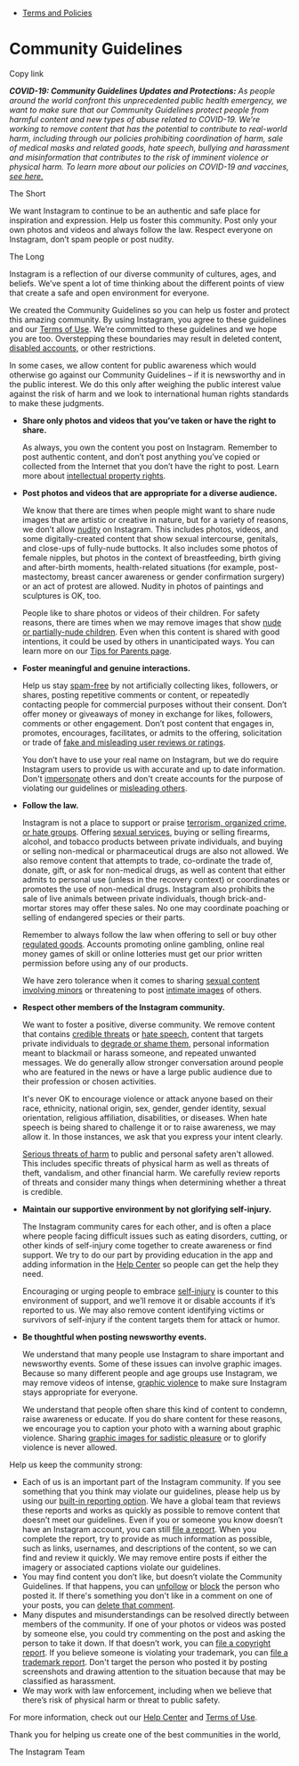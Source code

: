 *   [Terms and Policies](https://help.instagram.com/1417489251945243/?helpref=breadcrumb)

Community Guidelines
====================

Copy link

_**COVID-19: Community Guidelines Updates and Protections:** As people around the world confront this unprecedented public health emergency, we want to make sure that our Community Guidelines protect people from harmful content and new types of abuse related to COVID-19. We’re working to remove content that has the potential to contribute to real-world harm, including through our policies prohibiting coordination of harm, sale of medical masks and related goods, hate speech, bullying and harassment and misinformation that contributes to the risk of imminent violence or physical harm. To learn more about our policies on COVID-19 and vaccines, [see here.](https://help.instagram.com/697825587576762?helpref=faq_content)_

The Short

We want Instagram to continue to be an authentic and safe place for inspiration and expression. Help us foster this community. Post only your own photos and videos and always follow the law. Respect everyone on Instagram, don’t spam people or post nudity.

The Long

Instagram is a reflection of our diverse community of cultures, ages, and beliefs. We’ve spent a lot of time thinking about the different points of view that create a safe and open environment for everyone.

We created the Community Guidelines so you can help us foster and protect this amazing community. By using Instagram, you agree to these guidelines and our [Terms of Use](https://www.instagram.com/legal/terms). We’re committed to these guidelines and we hope you are too. Overstepping these boundaries may result in deleted content, [disabled accounts](https://help.instagram.com/366993040048856?helpref=faq_content), or other restrictions.

In some cases, we allow content for public awareness which would otherwise go against our Community Guidelines – if it is newsworthy and in the public interest. We do this only after weighing the public interest value against the risk of harm and we look to international human rights standards to make these judgments.

*   **Share only photos and videos that you’ve taken or have the right to share.**
    
    As always, you own the content you post on Instagram. Remember to post authentic content, and don’t post anything you’ve copied or collected from the Internet that you don’t have the right to post. Learn more about [intellectual property rights](https://help.instagram.com/126382350847838?helpref=faq_content).
    
*   **Post photos and videos that are appropriate for a diverse audience.**
    
    We know that there are times when people might want to share nude images that are artistic or creative in nature, but for a variety of reasons, we don’t allow [nudity](https://l.instagram.com/?u=https%3A%2F%2Fwww.facebook.com%2Fcommunitystandards%2Fadult_nudity_sexual_activity&e=AT3eufwMOTOGFS3DW_MMHcTUfWDm5t7U7BPsNAhtwin5QZD3UplhM7zExetag37FVW8-6KlDbNaeFbIPMF4wArY36itEZOsVk_4BJGTV9lRi116AT8ykp33g_oQZeH16oZamv8xAGmz-tRTt65DYYw) on Instagram. This includes photos, videos, and some digitally-created content that show sexual intercourse, genitals, and close-ups of fully-nude buttocks. It also includes some photos of female nipples, but photos in the context of breastfeeding, birth giving and after-birth moments, health-related situations (for example, post-mastectomy, breast cancer awareness or gender confirmation surgery) or an act of protest are allowed. Nudity in photos of paintings and sculptures is OK, too.
    
    People like to share photos or videos of their children. For safety reasons, there are times when we may remove images that show [nude or partially-nude children](https://l.instagram.com/?u=https%3A%2F%2Fwww.facebook.com%2Fcommunitystandards%2Fchild_nudity_sexual_exploitation&e=AT3eufwMOTOGFS3DW_MMHcTUfWDm5t7U7BPsNAhtwin5QZD3UplhM7zExetag37FVW8-6KlDbNaeFbIPMF4wArY36itEZOsVk_4BJGTV9lRi116AT8ykp33g_oQZeH16oZamv8xAGmz-tRTt65DYYw). Even when this content is shared with good intentions, it could be used by others in unanticipated ways. You can learn more on our [Tips for Parents page](https://help.instagram.com/154475974694511/?helpref=faq_content).
    
*   **Foster meaningful and genuine interactions.**
    
    Help us stay [spam-free](https://l.instagram.com/?u=https%3A%2F%2Fwww.facebook.com%2Fcommunitystandards%2Fspam&e=AT3eufwMOTOGFS3DW_MMHcTUfWDm5t7U7BPsNAhtwin5QZD3UplhM7zExetag37FVW8-6KlDbNaeFbIPMF4wArY36itEZOsVk_4BJGTV9lRi116AT8ykp33g_oQZeH16oZamv8xAGmz-tRTt65DYYw) by not artificially collecting likes, followers, or shares, posting repetitive comments or content, or repeatedly contacting people for commercial purposes without their consent. Don’t offer money or giveaways of money in exchange for likes, followers, comments or other engagement. Don’t post content that engages in, promotes, encourages, facilitates, or admits to the offering, solicitation or trade of [fake and misleading user reviews or ratings](https://l.instagram.com/?u=https%3A%2F%2Fwww.facebook.com%2Fcommunitystandards%2Ffraud_deception&e=AT3eufwMOTOGFS3DW_MMHcTUfWDm5t7U7BPsNAhtwin5QZD3UplhM7zExetag37FVW8-6KlDbNaeFbIPMF4wArY36itEZOsVk_4BJGTV9lRi116AT8ykp33g_oQZeH16oZamv8xAGmz-tRTt65DYYw).
    
    You don’t have to use your real name on Instagram, but we do require Instagram users to provide us with accurate and up to date information. Don't [impersonate](https://l.instagram.com/?u=https%3A%2F%2Fwww.facebook.com%2Fcommunitystandards%2Fmisrepresentation&e=AT3eufwMOTOGFS3DW_MMHcTUfWDm5t7U7BPsNAhtwin5QZD3UplhM7zExetag37FVW8-6KlDbNaeFbIPMF4wArY36itEZOsVk_4BJGTV9lRi116AT8ykp33g_oQZeH16oZamv8xAGmz-tRTt65DYYw) others and don't create accounts for the purpose of violating our guidelines or [misleading others](https://l.instagram.com/?u=https%3A%2F%2Ftransparency.fb.com%2Fpolicies%2Fcommunity-standards%2Finauthentic-behavior%2F&e=AT3eufwMOTOGFS3DW_MMHcTUfWDm5t7U7BPsNAhtwin5QZD3UplhM7zExetag37FVW8-6KlDbNaeFbIPMF4wArY36itEZOsVk_4BJGTV9lRi116AT8ykp33g_oQZeH16oZamv8xAGmz-tRTt65DYYw).
    
*   **Follow the law.**
    
    Instagram is not a place to support or praise [terrorism, organized crime, or hate groups](https://l.instagram.com/?u=https%3A%2F%2Fwww.facebook.com%2Fcommunitystandards%2Fdangerous_individuals_organizations&e=AT3eufwMOTOGFS3DW_MMHcTUfWDm5t7U7BPsNAhtwin5QZD3UplhM7zExetag37FVW8-6KlDbNaeFbIPMF4wArY36itEZOsVk_4BJGTV9lRi116AT8ykp33g_oQZeH16oZamv8xAGmz-tRTt65DYYw). Offering [sexual services](https://l.instagram.com/?u=https%3A%2F%2Fwww.facebook.com%2Fcommunitystandards%2Fsexual_solicitation&e=AT3eufwMOTOGFS3DW_MMHcTUfWDm5t7U7BPsNAhtwin5QZD3UplhM7zExetag37FVW8-6KlDbNaeFbIPMF4wArY36itEZOsVk_4BJGTV9lRi116AT8ykp33g_oQZeH16oZamv8xAGmz-tRTt65DYYw), buying or selling firearms, alcohol, and tobacco products between private individuals, and buying or selling non-medical or pharmaceutical drugs are also not allowed. We also remove content that attempts to trade, co-ordinate the trade of, donate, gift, or ask for non-medical drugs, as well as content that either admits to personal use (unless in the recovery context) or coordinates or promotes the use of non-medical drugs. Instagram also prohibits the sale of live animals between private individuals, though brick-and-mortar stores may offer these sales. No one may coordinate poaching or selling of endangered species or their parts.
    
    Remember to always follow the law when offering to sell or buy other [regulated goods](https://l.instagram.com/?u=https%3A%2F%2Fwww.facebook.com%2Fcommunitystandards%2Fregulated_goods&e=AT3eufwMOTOGFS3DW_MMHcTUfWDm5t7U7BPsNAhtwin5QZD3UplhM7zExetag37FVW8-6KlDbNaeFbIPMF4wArY36itEZOsVk_4BJGTV9lRi116AT8ykp33g_oQZeH16oZamv8xAGmz-tRTt65DYYw). Accounts promoting online gambling, online real money games of skill or online lotteries must get our prior written permission before using any of our products.
    
    We have zero tolerance when it comes to sharing [sexual content involving minors](https://l.instagram.com/?u=https%3A%2F%2Fwww.facebook.com%2Fcommunitystandards%2Fchild_nudity_sexual_exploitation&e=AT3eufwMOTOGFS3DW_MMHcTUfWDm5t7U7BPsNAhtwin5QZD3UplhM7zExetag37FVW8-6KlDbNaeFbIPMF4wArY36itEZOsVk_4BJGTV9lRi116AT8ykp33g_oQZeH16oZamv8xAGmz-tRTt65DYYw) or threatening to post [intimate images](https://l.instagram.com/?u=https%3A%2F%2Fwww.facebook.com%2Fcommunitystandards%2Fsexual_exploitation_adults&e=AT3eufwMOTOGFS3DW_MMHcTUfWDm5t7U7BPsNAhtwin5QZD3UplhM7zExetag37FVW8-6KlDbNaeFbIPMF4wArY36itEZOsVk_4BJGTV9lRi116AT8ykp33g_oQZeH16oZamv8xAGmz-tRTt65DYYw) of others.
    
*   **Respect other members of the Instagram community.**
    
    We want to foster a positive, diverse community. We remove content that contains [credible threats](https://l.instagram.com/?u=https%3A%2F%2Fwww.facebook.com%2Fcommunitystandards%2Fcredible_violence&e=AT3eufwMOTOGFS3DW_MMHcTUfWDm5t7U7BPsNAhtwin5QZD3UplhM7zExetag37FVW8-6KlDbNaeFbIPMF4wArY36itEZOsVk_4BJGTV9lRi116AT8ykp33g_oQZeH16oZamv8xAGmz-tRTt65DYYw) or [hate speech](https://l.instagram.com/?u=https%3A%2F%2Fwww.facebook.com%2Fcommunitystandards%2Fhate_speech&e=AT3eufwMOTOGFS3DW_MMHcTUfWDm5t7U7BPsNAhtwin5QZD3UplhM7zExetag37FVW8-6KlDbNaeFbIPMF4wArY36itEZOsVk_4BJGTV9lRi116AT8ykp33g_oQZeH16oZamv8xAGmz-tRTt65DYYw), content that targets private individuals to [degrade or shame them](https://l.instagram.com/?u=https%3A%2F%2Fwww.facebook.com%2Fcommunitystandards%2Fbullying&e=AT3eufwMOTOGFS3DW_MMHcTUfWDm5t7U7BPsNAhtwin5QZD3UplhM7zExetag37FVW8-6KlDbNaeFbIPMF4wArY36itEZOsVk_4BJGTV9lRi116AT8ykp33g_oQZeH16oZamv8xAGmz-tRTt65DYYw), personal information meant to blackmail or harass someone, and repeated unwanted messages. We do generally allow stronger conversation around people who are featured in the news or have a large public audience due to their profession or chosen activities.
    
    It's never OK to encourage violence or attack anyone based on their race, ethnicity, national origin, sex, gender, gender identity, sexual orientation, religious affiliation, disabilities, or diseases. When hate speech is being shared to challenge it or to raise awareness, we may allow it. In those instances, we ask that you express your intent clearly.
    
    [Serious threats of harm](https://l.instagram.com/?u=https%3A%2F%2Fwww.facebook.com%2Fcommunitystandards%2Fcredible_violence&e=AT3eufwMOTOGFS3DW_MMHcTUfWDm5t7U7BPsNAhtwin5QZD3UplhM7zExetag37FVW8-6KlDbNaeFbIPMF4wArY36itEZOsVk_4BJGTV9lRi116AT8ykp33g_oQZeH16oZamv8xAGmz-tRTt65DYYw) to public and personal safety aren't allowed. This includes specific threats of physical harm as well as threats of theft, vandalism, and other financial harm. We carefully review reports of threats and consider many things when determining whether a threat is credible.
    
*   **Maintain our supportive environment by not glorifying self-injury.**
    
    The Instagram community cares for each other, and is often a place where people facing difficult issues such as eating disorders, cutting, or other kinds of self-injury come together to create awareness or find support. We try to do our part by providing education in the app and adding information in the [Help Center](https://help.instagram.com/) so people can get the help they need.
    
    Encouraging or urging people to embrace [self-injury](https://l.instagram.com/?u=https%3A%2F%2Fwww.facebook.com%2Fcommunitystandards%2Fsuicide_self_injury_violence&e=AT3eufwMOTOGFS3DW_MMHcTUfWDm5t7U7BPsNAhtwin5QZD3UplhM7zExetag37FVW8-6KlDbNaeFbIPMF4wArY36itEZOsVk_4BJGTV9lRi116AT8ykp33g_oQZeH16oZamv8xAGmz-tRTt65DYYw) is counter to this environment of support, and we’ll remove it or disable accounts if it’s reported to us. We may also remove content identifying victims or survivors of self-injury if the content targets them for attack or humor.
    
*   **Be thoughtful when posting newsworthy events.**
    
    We understand that many people use Instagram to share important and newsworthy events. Some of these issues can involve graphic images. Because so many different people and age groups use Instagram, we may remove videos of intense, [graphic violence](https://l.instagram.com/?u=https%3A%2F%2Fwww.facebook.com%2Fcommunitystandards%2Fgraphic_violence&e=AT3eufwMOTOGFS3DW_MMHcTUfWDm5t7U7BPsNAhtwin5QZD3UplhM7zExetag37FVW8-6KlDbNaeFbIPMF4wArY36itEZOsVk_4BJGTV9lRi116AT8ykp33g_oQZeH16oZamv8xAGmz-tRTt65DYYw) to make sure Instagram stays appropriate for everyone.
    
    We understand that people often share this kind of content to condemn, raise awareness or educate. If you do share content for these reasons, we encourage you to caption your photo with a warning about graphic violence. Sharing [graphic images for sadistic pleasure](https://l.instagram.com/?u=https%3A%2F%2Fwww.facebook.com%2Fcommunitystandards%2Fcruel_insensitive&e=AT3eufwMOTOGFS3DW_MMHcTUfWDm5t7U7BPsNAhtwin5QZD3UplhM7zExetag37FVW8-6KlDbNaeFbIPMF4wArY36itEZOsVk_4BJGTV9lRi116AT8ykp33g_oQZeH16oZamv8xAGmz-tRTt65DYYw) or to glorify violence is never allowed.
    

Help us keep the community strong:

*   Each of us is an important part of the Instagram community. If you see something that you think may violate our guidelines, please help us by using our [built-in reporting option](https://help.instagram.com/165828726894770?helpref=faq_content). We have a global team that reviews these reports and works as quickly as possible to remove content that doesn’t meet our guidelines. Even if you or someone you know doesn’t have an Instagram account, you can still [file a report](https://help.instagram.com/contact/383679321740945). When you complete the report, try to provide as much information as possible, such as links, usernames, and descriptions of the content, so we can find and review it quickly. We may remove entire posts if either the imagery or associated captions violate our guidelines.
*   You may find content you don’t like, but doesn’t violate the Community Guidelines. If that happens, you can [unfollow](https://help.instagram.com/286340048138725?helpref=faq_content) or [block](https://help.instagram.com/426700567389543/?helpref=faq_content) the person who posted it. If there's something you don't like in a comment on one of your posts, you can [delete that comment](https://help.instagram.com/289098941190483?helpref=faq_content).
*   Many disputes and misunderstandings can be resolved directly between members of the community. If one of your photos or videos was posted by someone else, you could try commenting on the post and asking the person to take it down. If that doesn’t work, you can [file a copyright report](https://help.instagram.com/126382350847838?helpref=faq_content). If you believe someone is violating your trademark, you can [file a trademark report](https://help.instagram.com/222826637847963?helpref=faq_content). Don't target the person who posted it by posting screenshots and drawing attention to the situation because that may be classified as harassment.
*   We may work with law enforcement, including when we believe that there’s risk of physical harm or threat to public safety.

For more information, check out our [Help Center](https://help.instagram.com/) and [Terms of Use](https://l.instagram.com/?u=http%3A%2F%2Finstagram.com%2Flegal%2Fterms%2F%23&e=AT3eufwMOTOGFS3DW_MMHcTUfWDm5t7U7BPsNAhtwin5QZD3UplhM7zExetag37FVW8-6KlDbNaeFbIPMF4wArY36itEZOsVk_4BJGTV9lRi116AT8ykp33g_oQZeH16oZamv8xAGmz-tRTt65DYYw).

Thank you for helping us create one of the best communities in the world,

The Instagram Team
